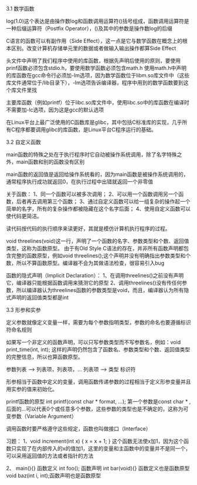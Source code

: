 3.1 数学函数

log(1.0)这个表达是由操作数log和函数调用运算符()括号组成，函数调用运算符是一种后缀运算符（Postfix Operator），()及其中的参数是操作数log的后缀

C语言的函数可以有副作用（Side Effect），这一点是它与数学函数在概念上的根本区别。改变计算机存储单元里的数据或者做输入输出操作都算Side Effect

头文件中声明了我们程序中使用的库函数，根据先声明后使用的原则，要使用prinf函数必须包含stdio.h，要使用数学函数必须包含math.h
使用math.h中声明的库函数在gcc命令行必须加-lm选项，因为数学函数位于libm.so库文件中（这些库文件通常位于/lib目录下），-lm选项告诉编译器，程序中用到的数学函数要到这个库文件里找

主要库函数（例如printf）位于libc.so库文件中，使用libc.so中的库函数在编译时不需要加-lc选项，因为这是gcc的默认选项

在Linux平台上最广泛使用的C函数库是glibc，其中包括C标准库的实现，几乎所有C程序都要调用glibc的库函数，是Linux平台C程序运行的基础。

3.2 自定义函数

main函数的特殊之处在于执行程序时它自动被操作系统调用，除了名字特殊之外，main函数和别的函数没有区别

main函数的返回值是返回给操作系统看的，因为main函数是被操作系统调用的，通常程序执行成功就返回0，在执行过程中出错就返回一个非零值

关于函数：
1、同一个函数可以被多次调用；
2、可以用一个函数调用另一个函数，后者再去调用第三个函数；
3、通过自定义函数可以给一组复杂的操作起一个简单的名字，所有的复杂操作都被隐藏在这个名字后面；
4、使用自定义函数可以使代码更简洁。

读代码按代码的执行顺序来读更好，其就是模仿计算机执行程序的过程。

void threelines(void)这一行，声明了一个函数的名字、参数类型和个数、返回值类型，这称为函数原型。
由于有Old Style C语法的存在，并非所有函数声明都包含完整的函数原型，例如void threelines();这个声明并没有明确指出参数类型和个数，所以不算函数原型。编译器不会为其做语法检查，很容易引入bug

函数的隐式声明（Implicit Declaration）：
1、在调用threelines()之前没有声明它，编译器只能根据函数调用来猜测它的原型
2、调用threelines()没有传任何参数，所以编译器认为threelines函数的参数类型是void，而且，编译器认为所有隐式声明的返回值类型都是int

3.3 形参和实参

定义参数就像定义变量一样，需要为每个参数指明类型，参数的命名也要遵循标识符命名规则

如果写一个非定义的函数声明，可以只写参数类型而不写参数名，例如：void print_time(int, int);
这样的声明仍然包含了函数名、参数类型和个数、返回值类型的完整信息，所以也算函数原型。

参数列表 --> 列表项，列表项，...
列表项 --> 类型 标识符

形参相当于函数中定义的变量，调用函数传递参数的过程相当于定义形参变量并且用实参的值来初始化。

printf函数的原型
int printf(const char * format, ...);
第一个参数是const char * ,后面的...可以代表0个或任意多个参数，这些参数的类型也是不确定的，这称为可变参数（Variable Argument）

调用函数时要严格遵守这些规定，函数也叫做接口（Interface）

习题：
1、void increment(int x)
{
    x = x + 1;
}
这个函数无法使x加1，因为这个函数只实现了在内部传入的x的值加1，这里的变量和主函数中的变量并不是同一个，可以采用返回值的方法或者指针的方法

2、
main(){}        函数定义
int foo();      函数声明
int bar(void){} 函数定义也是函数原型
void baz(int i, int);函数声明也是函数原型
